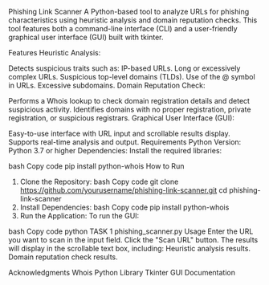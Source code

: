 Phishing Link Scanner
A Python-based tool to analyze URLs for phishing characteristics using heuristic analysis and domain reputation checks. This tool features both a command-line interface (CLI) and a user-friendly graphical user interface (GUI) built with tkinter.

Features
Heuristic Analysis:

Detects suspicious traits such as:
IP-based URLs.
Long or excessively complex URLs.
Suspicious top-level domains (TLDs).
Use of the @ symbol in URLs.
Excessive subdomains.
Domain Reputation Check:

Performs a Whois lookup to check domain registration details and detect suspicious activity.
Identifies domains with no proper registration, private registration, or suspicious registrars.
Graphical User Interface (GUI):

Easy-to-use interface with URL input and scrollable results display.
Supports real-time analysis and output.
Requirements
Python Version:
Python 3.7 or higher
Dependencies:
Install the required libraries:

bash
Copy code
pip install python-whois
How to Run
1. Clone the Repository:
bash
Copy code
git clone https://github.com/yourusername/phishing-link-scanner.git
cd phishing-link-scanner
2. Install Dependencies:
bash
Copy code
pip install python-whois
3. Run the Application:
To run the GUI:

bash
Copy code
python TASK 1 phishing_scanner.py
Usage
Enter the URL you want to scan in the input field.
Click the "Scan URL" button.
The results will display in the scrollable text box, including:
Heuristic analysis results.
Domain reputation check results.

Acknowledgments
Whois Python Library
Tkinter GUI Documentation
